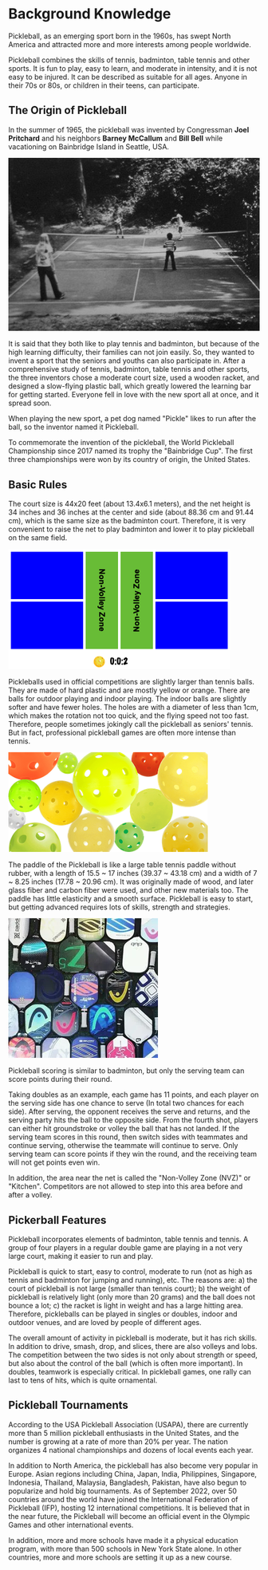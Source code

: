 # Background Knowledge

Pickleball, as an emerging sport born in the 1960s, has swept North America and attracted more and more interests among people worldwide.

Pickleball combines the skills of tennis, badminton, table tennis and other sports. It is fun to play, easy to learn, and moderate in intensity, and it is not easy to be injured. It can be described as suitable for all ages. Anyone in their 70s or 80s, or children in their teens, can participate.

## The Origin of Pickleball

In the summer of 1965, the pickleball was invented by Congressman **Joel Pritchard** and his neighbors **Barney McCallum** and **Bill Bell** while vacationing on Bainbridge Island in Seattle, USA.

![The Born of Pickleball](_images/pickleball-born.png)

It is said that they both like to play tennis and badminton, but because of the high learning difficulty, their families can not join easily. So, they wanted to invent a sport that the seniors and youths can also participate in. After a comprehensive study of tennis, badminton, table tennis and other sports, the three inventors chose a moderate court size, used a wooden racket, and designed a slow-flying plastic ball, which greatly lowered the learning bar for getting started. Everyone fell in love with the new sport all at once, and it spread soon.
 
When playing the new sport, a pet dog named "Pickle" likes to run after the ball, so the inventor named it Pickleball.
 
To commemorate the invention of the pickleball, the World Pickleball Championship since 2017 named its trophy the "Bainbridge Cup". The first three championships were won by its country of origin, the United States.

## Basic Rules

The court size is 44x20 feet (about 13.4x6.1 meters), and the net height is 34 inches and 36 inches at the center and side (about 88.36 cm and 91.44 cm), which is the same size as the badminton court. Therefore, it is very convenient to raise the net to play badminton and lower it to play pickleball on the same field.

![Pickelball Court](_images/pickleball-court.png)

Pickleballs used in official competitions are slightly larger than tennis balls. They are made of hard plastic and are mostly yellow or orange. There are balls for outdoor playing and indoor playing. The indoor balls are slightly softer and have fewer holes. The holes are with a diameter of less than 1cm, which makes the rotation not too quick, and the flying speed not too fast. Therefore, people sometimes jokingly call the pickleball as seniors' tennis. But in fact, professional pickleball games are often more intense than tennis.

![Various types of Pickleballs](_images/various-type-balls.png)

The paddle of the Pickleball is like a large table tennis paddle without rubber, with a length of 15.5 ~ 17 inches (39.37 ~ 43.18 cm) and a width of 7 ~ 8.25 inches (17.78 ~ 20.96 cm). It was originally made of wood, and later glass fiber and carbon fiber were used, and other new materials too. The paddle has little elasticity and a smooth surface. Pickleball is easy to start, but getting advanced requires lots of skills, strength and strategies.

![Pickleball Paddles](_images/pickleball-paddles.png)

Pickleball scoring is similar to badminton, but only the serving team can score points during their round.

Taking doubles as an example, each game has 11 points, and each player on the serving side has one chance to serve (In total two chances for each side). After serving, the opponent receives the serve and returns, and the serving party hits the ball to the opposite side. From the fourth shot,  players can either hit groundstroke or volley the ball that has not landed. If the serving team scores in this round, then switch sides with teammates and continue serving, otherwise the teammate will continue to serve. Only serving team can score points if they win the round, and the receiving team will not get points even win.

In addition, the area near the net is called the "Non-Volley Zone (NVZ)" or "Kitchen". Competitors are not allowed to step into this area before and after a volley.

## Pickerball Features

Pickleball incorporates elements of badminton, table tennis and tennis. A group of four players in a regular double game are playing in a not very large court, making it easier to run and play.

Pickleball is quick to start, easy to control, moderate to run (not as high as tennis and badminton for jumping and running), etc. The reasons are: a) the court of pickleball is not large (smaller than tennis court); b) the weight of pickleball is relatively light (only more than 20 grams) and the ball does not bounce a lot; c) the racket is light in weight and has a large hitting area. Therefore, pickleballs can be played in singles or doubles, indoor and outdoor venues, and are loved by people of different ages.

The overall amount of activity in pickleball is moderate, but it has rich skills. In addition to drive, smash, drop, and slices, there are also volleys and lobs. The competition between the two sides is not only about strength or speed, but also about the control of the ball (which is often more important). In doubles, teamwork is especially critical. In pickleball games, one rally can last to tens of hits, which is quite ornamental.

## Pickleball Tournaments

According to the USA Pickleball Association (USAPA), there are currently more than 5 million pickleball enthusiasts in the United States, and the number is growing at a rate of more than 20% per year. The nation organizes 4 national championships and dozens of local events each year.

In addition to North America, the pickleball has also become very popular in Europe. Asian regions including China, Japan, India, Philippines, Singapore, Indonesia, Thailand, Malaysia, Bangladesh, Pakistan, have also begun to popularize and hold big tournaments. As of September 2022, over 50 countries around the world have joined the International Federation of Pickleball (IFP), hosting 12 international competitions. It is believed that in the near future, the Pickleball will become an official event in the Olympic Games and other international events.

In addition, more and more schools have made it a physical education program, with more than 500 schools in New York State alone. In other countries, more and more schools are setting it up as a new course.
